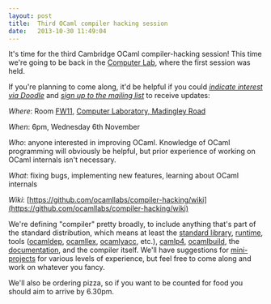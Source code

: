 ```yaml
---
layout: post
title:  Third OCaml compiler hacking session
date:   2013-10-30 11:49:04
---
```


It's time for the third Cambridge OCaml compiler-hacking session! This time we're going to be back in the [Computer Lab](http://www.cl.cam.ac.uk/), where the first session was held.

If you're planning to come along, it'd be helpful if you could [*indicate interest via Doodle*](http://doodle.com/czzp7ik4r72npz6p) and [*sign up to the mailing list*](http://lists.ocaml.org/listinfo/cam-compiler-hacking) to receive updates:

*Where*: Room [FW11](http://www.cl.cam.ac.uk/research/dtg/openroommap/static/?s=FW11&amp;labels=1), [Computer Laboratory, Madingley Road](http://www.cl.cam.ac.uk/directions/)

*When*: 6pm, Wednesday 6th November

*Who*: anyone interested in improving OCaml. Knowledge of OCaml programming will obviously be helpful, but prior experience of working on OCaml internals isn't necessary.

*What*: fixing bugs, implementing new features, learning about OCaml internals

*Wiki*: [https://github.com/ocamllabs/compiler-hacking/wiki](https://github.com/ocamllabs/compiler-hacking/wiki)

We're defining "compiler" pretty broadly, to include anything that's part of the standard distribution, which means at least the [standard library](http://caml.inria.fr/pub/docs/manual-ocaml-4.01/libref/index.html), [runtime](http://caml.inria.fr/pub/docs/manual-ocaml-4.00/manual024.html), tools ([ocamldep](http://caml.inria.fr/pub/docs/manual-ocaml-4.01/depend.html), [ocamllex](http://caml.inria.fr/pub/docs/manual-ocaml-4.00/manual026.html#toc105), [ocamlyacc](http://caml.inria.fr/pub/docs/manual-ocaml-4.00/manual026.html#toc107), etc.), [camlp4](http://caml.inria.fr/pub/docs/manual-camlp4/manual002.html), [ocamlbuild](http://caml.inria.fr/pub/docs/manual-ocaml-4.00/manual032.html), the [documentation](http://caml.inria.fr/resources/doc/index.en.html), and the compiler itself. We'll have suggestions for [mini-projects](https://github.com/ocamllabs/compiler-hacking/wiki/Things-to-work-on) for various levels of experience, but feel free to come along and work on whatever you fancy.

We'll also be ordering pizza, so if you want to be counted for food you should aim to arrive by 6.30pm.
